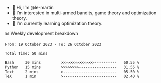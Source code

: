 - 👋 Hi, I’m @le-martin
- 👀 I’m interested in multi-armed bandits, game theory and optimization theory.
- 🌱 I’m currently learning optimization theory.
<!---- 💞️ I’m looking to collaborate on ...
- 📫 How to reach me ...-->

<!---
Tutorial for using WakaTime stats in GitHub profile: https://github.com/athul/waka-readme
-->

📊 Weekly development breakdown
<!--START_SECTION:waka-->

```txt
From: 19 October 2023 - To: 26 October 2023

Total Time: 50 mins

Bash     30 mins         >>>>>>>>>>>>>>>----------   60.55 %
Python   15 mins         >>>>>>>>-----------------   31.55 %
Text     2 mins          >------------------------   05.50 %
TeX      1 min           >------------------------   02.40 %
```

<!--END_SECTION:waka-->

<!---
le-martin/le-martin is a ✨ special ✨ repository because its `README.md` (this file) appears on your GitHub profile.
You can click the Preview link to take a look at your changes.
--->

